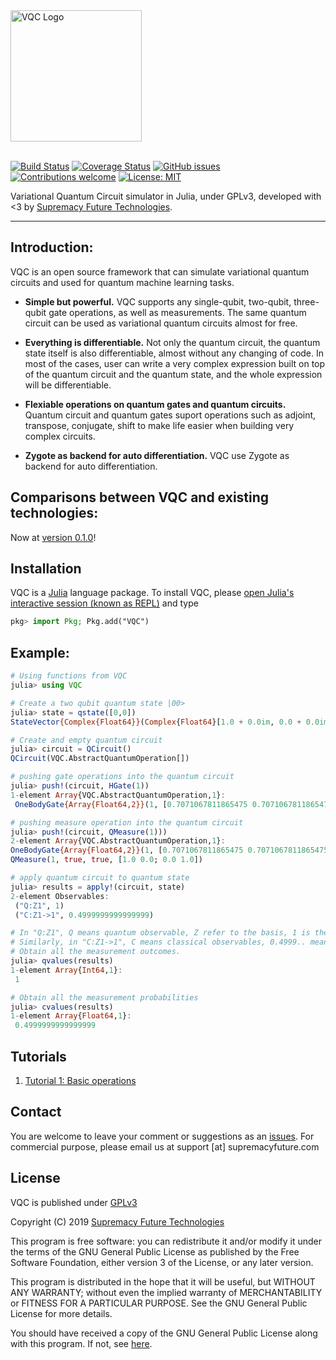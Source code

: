 <div align="left"> <img
src="https://github.com/supremacyfuture/VQC/blob/master/docs/assets/VQC.svg"
alt="VQC Logo" width="210"></img>
</div>
<br>

[![Build Status](https://travis-ci.org/supremacyfuture/VQC.svg?branch=master)](https://travis-ci.org/supremacyfuture/VQC)
[![Coverage Status](https://coveralls.io/repos/github/supremacyfuture/VQC/badge.svg?branch=master)](https://coveralls.io/github/supremacyfuture/VQC?branch=master)
[![GitHub issues](https://img.shields.io/github/issues/supremacyfuture/VQC)](https://github.com/supremacyfuture/VQC/issues)
[![Contributions welcome](https://img.shields.io/badge/contributions-welcome-brightgreen.svg)](CONTRIBUTING.md)
[![License: MIT](https://img.shields.io/badge/License-GPLv3-brightgreen.svg)](https://www.gnu.org/licenses/quick-guide-gplv3.pdf)

Variational Quantum Circuit simulator in Julia, under GPLv3, developed with <3 by [Supremacy Future Technologies](https://supremacyfuture.com).

---

## Introduction:
  VQC is an open source framework that can simulate variational quantum circuits and used for quantum machine learning tasks.
  * **Simple but powerful.** VQC supports any single-qubit, two-qubit, three-qubit gate operations, as well as measurements. The same quantum circuit can be used as variational quantum circuits almost for free. 

  * **Everything is differentiable.** Not only the quantum circuit, the quantum state itself is also differentiable, almost without any changing of code. In most of the cases, user can write a very complex expression built on top of the quantum circuit and the quantum state, and the whole expression will be differentiable.

  * **Flexiable operations on quantum gates and quantum circuits.** Quantum circuit and quantum gates suport operations such as adjoint, transpose, conjugate, shift to make life easier when building very complex circuits.

  * **Zygote as backend for auto differentiation.** VQC use Zygote as backend for auto differentiation.
## Comparisons between VQC and existing technologies:
Now at [version 0.1.0](https://github.com/supremacyfuture/VQC)!

## Installation

VQC is a [Julia](https://julialang.org/) language package. To install VQC, please [open Julia's interactive session (known as REPL)](https://docs.julialang.org/en/v1/manual/getting-started/) and type

```julia
pkg> import Pkg; Pkg.add("VQC")
```
## Example:

```julia
# Using functions from VQC
julia> using VQC

# Create a two qubit quantum state |00>
julia> state = qstate([0,0])
StateVector{Complex{Float64}}(Complex{Float64}[1.0 + 0.0im, 0.0 + 0.0im, 0.0 + 0.0im, 0.0 + 0.0im])

# Create and empty quantum circuit
julia> circuit = QCircuit()
QCircuit(VQC.AbstractQuantumOperation[])

# pushing gate operations into the quantum circuit
julia> push!(circuit, HGate(1))
1-element Array{VQC.AbstractQuantumOperation,1}:
 OneBodyGate{Array{Float64,2}}(1, [0.7071067811865475 0.7071067811865475; 0.7071067811865475 -0.7071067811865475])

# pushing measure operation into the quantum circuit
julia> push!(circuit, QMeasure(1)))
2-element Array{VQC.AbstractQuantumOperation,1}:
OneBodyGate{Array{Float64,2}}(1, [0.7071067811865475 0.7071067811865475; 0.7071067811865475 -0.7071067811865475])
QMeasure(1, true, true, [1.0 0.0; 0.0 1.0]) 

# apply quantum circuit to quantum state
julia> results = apply!(circuit, state)
2-element Observables:
 ("Q:Z1", 1)                    
 ("C:Z1->1", 0.4999999999999999)

# In "Q:Z1", Q means quantum observable, Z refer to the basis, 1 is the qubit label
# Similarly, in "C:Z1->1", C means classical observables, 0.4999.. means the probability
# Obtain all the measurement outcomes.
julia> qvalues(results)
1-element Array{Int64,1}:
 1

# Obtain all the measurement probabilities
julia> cvalues(results)
1-element Array{Float64,1}:
 0.4999999999999999
```

## Tutorials
 1. [Tutorial 1: Basic operations](https://github.com/supremacyfuture/VQC/example/variational_quantum_circuit_simulator.ipynb)

## Contact 

You are welcome to leave your comment or suggestions as an [issues](https://github.com/supremacyfuture/VQC/issues). For commercial purpose, please email us at support [at] supremacyfuture.com

## License

VQC is published under [GPLv3](https://github.com/supremacyfuture/VQC/LICENSE)

Copyright (C) 2019 [Supremacy Future Technologies](https://supremacyfuture.com)

This program is free software: you can redistribute it and/or modify it under the terms of the GNU General Public License as published by the Free Software Foundation, either version 3 of the License, or any later version.

This program is distributed in the hope that it will be useful, but WITHOUT ANY WARRANTY; without even the implied warranty of
MERCHANTABILITY or FITNESS FOR A PARTICULAR PURPOSE.  See the GNU General Public License for more details.

You should have received a copy of the GNU General Public License along with this program.  If not, see [here](https://www.gnu.org/licenses/gpl-3.0.html).
